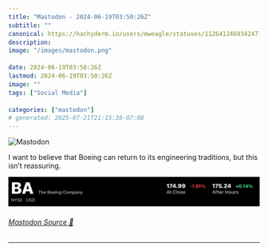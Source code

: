 ```yaml
---
title: "Mastodon - 2024-06-19T03:50:26Z"
subtitle: ""
canonical: https://hachyderm.io/users/mweagle/statuses/112641246934247181
description:
image: "/images/mastodon.png"

date: 2024-06-19T03:50:26Z
lastmod: 2024-06-19T03:50:26Z
image: ""
tags: ["Social Media"]

categories: ["mastodon"]
# generated: 2025-07-21T21:15:38-07:00
---
```

![Mastodon](/images/mastodon.png)

<p>I want to believe that Boeing can return to its engineering traditions, but this isn’t reassuring.</p>

![BA (The Boeing Company) stock information. NYSE - USD. At close: 174.99, down 1.91%. After hours: 175.24, up 0.14%.](2c785a76351deacb.jpeg)

###### [Mastodon Source 🐘](https://hachyderm.io/@mweagle/112641246934247181)

___
